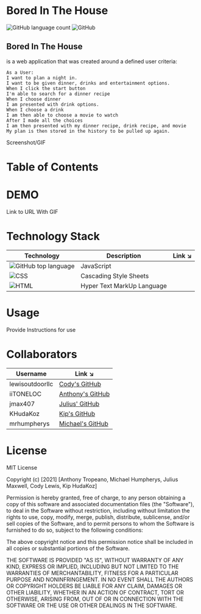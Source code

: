 # Bored In The House
![GitHub language count](https://img.shields.io/github/languages/count/iiTONELOC/covid-master?style=flat-square) ![GitHub](https://img.shields.io/github/license/iiTONELOC/covid-master?color=informational&label=Licene&style=flat-square)

## Bored In The House
is a web application that was created around a defined user criteria:  
```  
As a User:
I want to plan a night in.  
I want to be given dinner, drinks and entertainment options.  
When I click the start button  
I'm able to search for a dinner recipe  
When I choose dinner  
I am presented with drink options.  
When I choose a drink  
I am then able to choose a movie to watch  
After I made all the choices  
I am then presented with my dinner recipe, drink recipe, and movie  
My plan is then stored in the history to be pulled up again.  
```


Screenshot/GIF 

# Table of Contents

# DEMO
Link to URL With GIF


# Technology Stack
 

| Technology | Description                        |Link ↘️ |
| ---------- | -----------------------------------| ------|
|![GitHub top language](https://img.shields.io/github/languages/top/iiTONELOC/covid-master?color=yellow&label=JavaScript&style=flat-square) | JavaScript |                                                  |
|![CSS](https://img.shields.io/static/v1?label=CSS&message=31.2%&color=blue&style=flat-square)| Cascading Style Sheets |                                       |
|![HTML](https://img.shields.io/static/v1?label=HTML&message=22%&color=orange&style=flat-square)| Hyper Text MarkUp Language |

# Usage
Provide Instructions for use

# Collaborators
| Username   | Link ↘️                |
|------------|-----------------------|
| lewisoutdoorllc| [Cody's GitHub](https://github.com/lewisoutdoorllc)|
| iiTONELOC| [Anthony's GitHub](https://github.com/iiTONELOC)|
| jmax407 | [Julius' GitHub](https://github.com/jmax407)|
| KHudaKoz| [Kip's GitHub](https://github.com/KHudaKoz)|
| mrhumpherys| [Michael's GitHub](https://github.com/mrhumpherys)|




# License
MIT License

Copyright (c) [2021] [Anthony Tropeano, Michael Humpherys, Julius Maxwell, Cody Lewis, Kip HudaKoz]

Permission is hereby granted, free of charge, to any person obtaining a copy
of this software and associated documentation files (the "Software"), to deal
in the Software without restriction, including without limitation the rights
to use, copy, modify, merge, publish, distribute, sublicense, and/or sell
copies of the Software, and to permit persons to whom the Software is
furnished to do so, subject to the following conditions:

The above copyright notice and this permission notice shall be included in all
copies or substantial portions of the Software.

THE SOFTWARE IS PROVIDED "AS IS", WITHOUT WARRANTY OF ANY KIND, EXPRESS OR
IMPLIED, INCLUDING BUT NOT LIMITED TO THE WARRANTIES OF MERCHANTABILITY,
FITNESS FOR A PARTICULAR PURPOSE AND NONINFRINGEMENT. IN NO EVENT SHALL THE
AUTHORS OR COPYRIGHT HOLDERS BE LIABLE FOR ANY CLAIM, DAMAGES OR OTHER
LIABILITY, WHETHER IN AN ACTION OF CONTRACT, TORT OR OTHERWISE, ARISING FROM,
OUT OF OR IN CONNECTION WITH THE SOFTWARE OR THE USE OR OTHER DEALINGS IN THE
SOFTWARE.